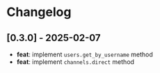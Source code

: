# Changelog

## [0.3.0] - 2025-02-07

- **feat**: implement `users.get_by_username` method
- **feat**: implement `channels.direct` method
